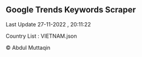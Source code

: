 

## Google Trends Keywords Scraper 
 
Last Update 27-11-2022 , 20:11:22

Country List :
VIETNAM.json



© Abdul Muttaqin 
